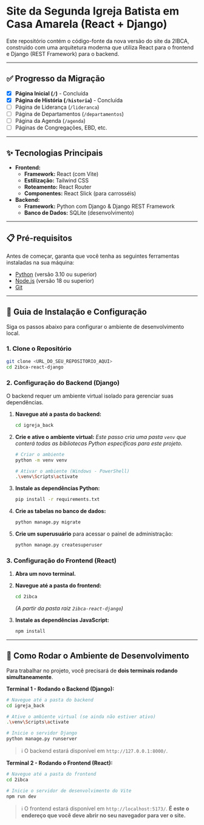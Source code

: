 # Site da Segunda Igreja Batista em Casa Amarela (React + Django)

Este repositório contém o código-fonte da nova versão do site da 2IBCA, construído com uma arquitetura moderna que utiliza React para o frontend e Django (REST Framework) para o backend.

---

## ✅ Progresso da Migração

- [x] **Página Inicial (`/`)** - Concluída
- [x] **Página de História (`/historia`)** - Concluída
- [ ] Página de Liderança (`/lideranca`)
- [ ] Página de Departamentos (`/departamentos`)
- [ ] Página da Agenda (`/agenda`)
- [ ] Páginas de Congregações, EBD, etc.

---

## ✨ Tecnologias Principais

* **Frontend:**
    * **Framework:** React (com Vite)
    * **Estilização:** Tailwind CSS
    * **Roteamento:** React Router
    * **Componentes:** React Slick (para carrosséis)
* **Backend:**
    * **Framework:** Python com Django & Django REST Framework
    * **Banco de Dados:** SQLite (desenvolvimento)

---

## 📋 Pré-requisitos

Antes de começar, garanta que você tenha as seguintes ferramentas instaladas na sua máquina:
* [Python](https://www.python.org/downloads/) (versão 3.10 ou superior)
* [Node.js](https://nodejs.org/en/) (versão 18 ou superior)
* [Git](https://git-scm.com/downloads/)

---

## 🚀 Guia de Instalação e Configuração

Siga os passos abaixo para configurar o ambiente de desenvolvimento local.

### 1. Clone o Repositório

```bash
git clone <URL_DO_SEU_REPOSITORIO_AQUI>
cd 2ibca-react-django
```

### 2. Configuração do Backend (Django)

O backend requer um ambiente virtual isolado para gerenciar suas dependências.

1.  **Navegue até a pasta do backend:**
    ```bash
    cd igreja_back
    ```

2.  **Crie e ative o ambiente virtual:**
    *Este passo cria uma pasta `venv` que conterá todas as bibliotecas Python específicas para este projeto.*
    ```bash
    # Criar o ambiente
    python -m venv venv
    
    # Ativar o ambiente (Windows - PowerShell)
    .\venv\Scripts\activate
    ```

3.  **Instale as dependências Python:**
    ```bash
    pip install -r requirements.txt
    ```

4.  **Crie as tabelas no banco de dados:**
    ```bash
    python manage.py migrate
    ```

5.  **Crie um superusuário** para acessar o painel de administração:
    ```bash
    python manage.py createsuperuser
    ```

### 3. Configuração do Frontend (React)

1.  **Abra um novo terminal.**
2.  **Navegue até a pasta do frontend:**
    ```bash
    cd 2ibca 
    ```
    *(A partir da pasta raiz `2ibca-react-django`)*

3.  **Instale as dependências JavaScript:**
    ```bash
    npm install
    ```

---

## 🏃 Como Rodar o Ambiente de Desenvolvimento

Para trabalhar no projeto, você precisará de **dois terminais rodando simultaneamente**.

**Terminal 1 - Rodando o Backend (Django):**
```bash
# Navegue até a pasta do backend
cd igreja_back

# Ative o ambiente virtual (se ainda não estiver ativo)
.\venv\Scripts\activate

# Inicie o servidor Django
python manage.py runserver
```
> ℹ️ O backend estará disponível em `http://127.0.0.1:8000/`.

**Terminal 2 - Rodando o Frontend (React):**
```bash
# Navegue até a pasta do frontend
cd 2ibca

# Inicie o servidor de desenvolvimento do Vite
npm run dev
```
> ℹ️ O frontend estará disponível em `http://localhost:5173/`. **É este o endereço que você deve abrir no seu navegador para ver o site.**